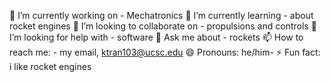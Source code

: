 🔭 I’m currently working on  - Mechatronics 
🌱 I’m currently learning  - about rocket engines
👯 I’m looking to collaborate on  - propulsions and controls
🤔 I’m looking for help with  - software
💬 Ask me about  - rockets
📫 How to reach me:  - my email, ktran103@ucsc.edu
😄 Pronouns:  he/him-
⚡ Fun fact: i like rocket engines
